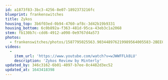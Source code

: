 ```yaml
---
id: a1873f83-3bc3-4256-8e07-1892373216fc
blueprint: frankenswitches
title: Zykos
housing_top: 3b6f03ed-0b94-4760-af8c-3d42b19b9331
housing_bottom: 6c0b892a-f363-481d-95ca-43eb3c1a2068
stem: fb130b7c-cdd6-4912-a098-0e9767d4a573
photos:
  - frankenswitches/photos/1587795025563.903448976219989564005583-2BEE08F1DBAE412A931FE14F4D4FE49D.jpeg
videos:
  -
    item_url: 'https://www.youtube.com/watch?v=wJWWFFLk8LU'
    description: 'Zykos Review by Minterly'
updated_by: 346c3162-6b01-4097-b7ee-8c4482d3ec52
updated_at: 1643418398
---
```

